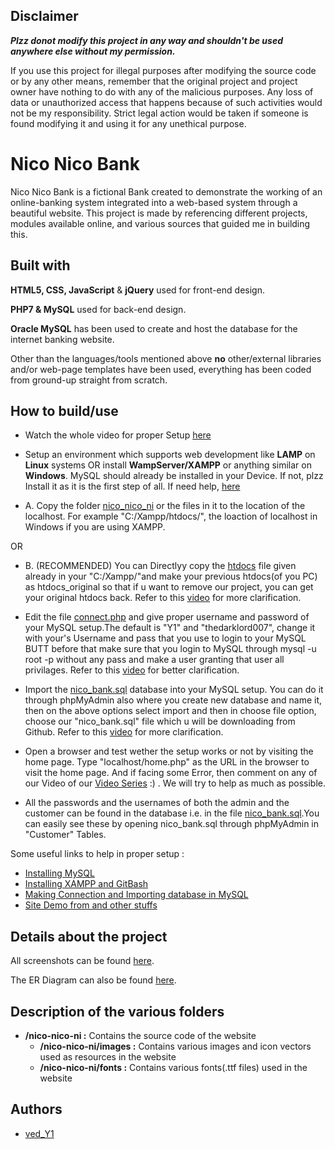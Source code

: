 ## Disclaimer
<b><i>Plzz donot modify this project in any way and  shouldn't be used anywhere else without my permission.</b></i>

If you use this project for illegal purposes after modifying the source code or by any other means, remember that the original project and project owner have nothing to do with any of the malicious purposes. Any loss of data or unauthorized access that happens because of such activities would not be my responsibility. Strict legal action would be taken if someone is found modifying it and using it for any unethical purpose.

# Nico Nico Bank
Nico Nico Bank is a fictional Bank created to demonstrate the working of an online-banking system integrated into a web-based system through a beautiful website. This project is made by referencing different projects, modules available online, and various sources that guided me in building this.

## Built with
<b>HTML5, CSS, JavaScript</b> & <b>jQuery</b> used for front-end design.


<b>PHP7 & MySQL</b> used for back-end design.


<b>Oracle MySQL</b> has been used to create and host the database for the
internet banking website.


Other than the languages/tools mentioned above <b>no</b> other/external
libraries and/or web-page templates have been used, everything has been
coded from ground-up straight from scratch.

## How to build/use

* Watch the whole video for proper Setup [here](https://youtu.be/ZTxt9ZqEbqs?si=FsGgs3Al3NwGb5XA)

* Setup an environment which supports web development like <b>LAMP</b> on <b>Linux</b> systems OR install <b>WampServer/XAMPP</b> or anything similar on <b>Windows</b>.
MySQL should already be installed in your Device. If not, plzz Install it as it is the first step of all. If need help, [here](https://youtu.be/GtO-1LfxqOI)

* A. Copy the folder [nico_nico_ni](https://github.com/Pengu007/Nico_Nico_Bank/tree/main/nico_nico_ni) or the files in it to the location of the localhost. For example "C:/Xampp/htdocs/", the loaction of localhost in Windows if you are using XAMPP.

OR

* B. (RECOMMENDED) You can Directlyy copy the [htdocs](https://github.com/Pengu007/Nico_Nico_Bank/tree/main/htdocs) file given already in your "C:/Xampp/"and make your previous htdocs(of you PC) as htdocs_original so that if u want to remove our project, you can get your original htdocs back. Refer to this [video](https://youtu.be/ZTxt9ZqEbqs?si=9wT34vHb3x_MLv8p&t=789) for more clarification.

* Edit the file [connect.php](https://github.com/Pengu007/Nico_Nico_Bank/blob/main/htdocs/connect.php) and give proper username and password of your MySQL setup.The default is "Y1" and "thedarklord007", change it with your's Username and pass that you use to login to your MySQL BUTT before that make sure that you login to MySQL through mysql -u root -p without any pass and make a user granting that user all privilages. Refer to this [video](https://youtu.be/ZTxt9ZqEbqs?si=toYA6taVwNpOky4s&t=1380) for better clarification.

* Import the [nico_bank.sql](https://github.com/Pengu007/Nico_Nico_Bank/blob/main/nico_bank.sql) database into your MySQL setup. You can do it through phpMyAdmin also where you create new database and name it, then on the above options select import and then in choose file option, choose our "nico_bank.sql" file which u will be downloading from Github. Refer to this [video](https://youtu.be/ZTxt9ZqEbqs?si=MpK2HIRmCPgNj1mP&t=1865) for more clarification.

* Open a browser and test wether the setup works or not by visiting the home page. Type "localhost/home.php" as the URL in the browser to visit the home page. And if facing some Error, then comment on any of our Video of our [Video Series](https://youtube.com/playlist?list=PLegFcF7rtS9CwWriCFdh7h7C_Uc-V20DL&si=gbUClwrVQQfGT-En) :) . We will try to help as much as possible.

* All the passwords and the usernames of both the admin and the customer can be found in the database i.e. in the file [nico_bank.sql](https://github.com/Pengu007/Nico_Nico_Bank/blob/main/nico_bank.sql).You can easily see these by opening nico_bank.sql through phpMyAdmin in "Customer" Tables.


Some useful links to help in proper setup :
* [Installing MySQL](https://youtu.be/GtO-1LfxqOI)
* [Installing XAMPP and GitBash](https://youtu.be/6kZXK1jk-IQ)
* [Making Connection and Importing database in MySQL](https://youtu.be/ZTxt9ZqEbqs)
* [Site Demo from and other stuffs](https://youtu.be/EIBjpJHYYr4)

## Details about the project
All screenshots can be found [here](https://github.com/Pengu007/Nico_Nico_Bank/tree/main/Project_SC).

The ER Diagram can also be found [here](https://github.com/Pengu007/Nico_Nico_Bank/blob/main/Project_SC/nico-er-diagram.png).

## Description of the various folders
- <b>/nico-nico-ni :</b> Contains the source code of the website
    - <b>/nico-nico-ni/images :</b> Contains various images and icon vectors used as resources in the website
    - <b>/nico-nico-ni/fonts :</b> Contains various fonts(.ttf files) used in the website

## Authors
* [ved_Y1](https://github.com/Pengu007/)
